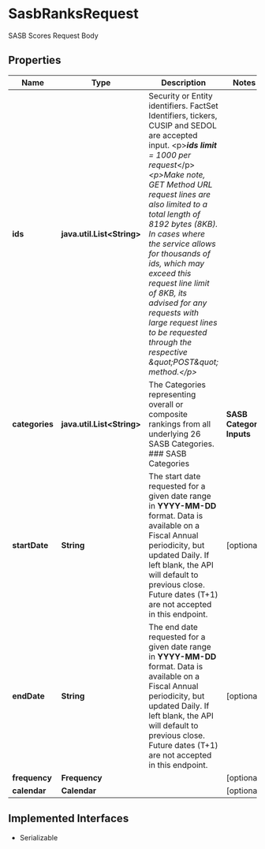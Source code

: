 

# SasbRanksRequest

SASB Scores Request Body

## Properties

Name | Type | Description | Notes
------------ | ------------- | ------------- | -------------
**ids** | **java.util.List&lt;String&gt;** | Security or Entity identifiers. FactSet Identifiers, tickers, CUSIP and SEDOL are accepted input. &lt;p&gt;***ids limit** &#x3D;  1000 per request*&lt;/p&gt; *&lt;p&gt;Make note, GET Method URL request lines are also limited to a total length of 8192 bytes (8KB). In cases where the service allows for thousands of ids, which may exceed this request line limit of 8KB, its advised for any requests with large request lines to be requested through the respective \&quot;POST\&quot; method.&lt;/p&gt;*  | 
**categories** | **java.util.List&lt;String&gt;** | The Categories representing overall or composite rankings from all underlying 26 SASB Categories.  ### SASB Categories |**SASB Category Inputs**|**Description**| |---|---| |**ALLCATEGORIES**|**All Categories** - The company&#39;s overall SASB Rank. This value is equal to the cumulative average of all 26 SASB categories. |**MATERIALITY**|**Materiality** - The composite rank of all &#39;material&#39; SASB categories for the given entity. For more information on SASB&#39;s Materiality Map, visit [materiality.sasb.org](https://materiality.sasb.org/)|  ### Helper Input **ALL** &#x3D; Simply gives the ability to request all categories in a single request without having to explicitly list each available category.   |  [optional]
**startDate** | **String** | The start date requested for a given date range in **YYYY-MM-DD** format. Data is available on a Fiscal Annual periodicity, but updated Daily. If left blank, the API will default to previous close. Future dates (T+1) are not accepted in this endpoint.  |  [optional]
**endDate** | **String** | The end date requested for a given date range in **YYYY-MM-DD** format. Data is available on a Fiscal Annual periodicity, but updated Daily. If left blank, the API will default to previous close. Future dates (T+1) are not accepted in this endpoint.  |  [optional]
**frequency** | **Frequency** |  |  [optional]
**calendar** | **Calendar** |  |  [optional]


## Implemented Interfaces

* Serializable


